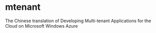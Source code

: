 # mtenant
The Chinese translation of Developing Multi-tenant Applications for the Cloud on Microsoft Windows Azure
